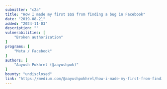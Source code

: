 ```yaml
---
submitter: "c2a"
title: "How I made my first $$$ from finding a bug in Facebook"
date: "2019-08-21"
added: "2024-11-03"
description: ""
vulnerabilities: [
    "Broken authorization"
]
programs: [
    "Meta / Facebook"
]
authors: [
    "Aayush Pokhrel (@aayushpok)"
]
bounty: "undisclosed"
link: "https://medium.com/@aayushpokhrel/how-i-made-my-first-from-finding-a-bug-in-facebook-da3b11e550f0"
---
```




